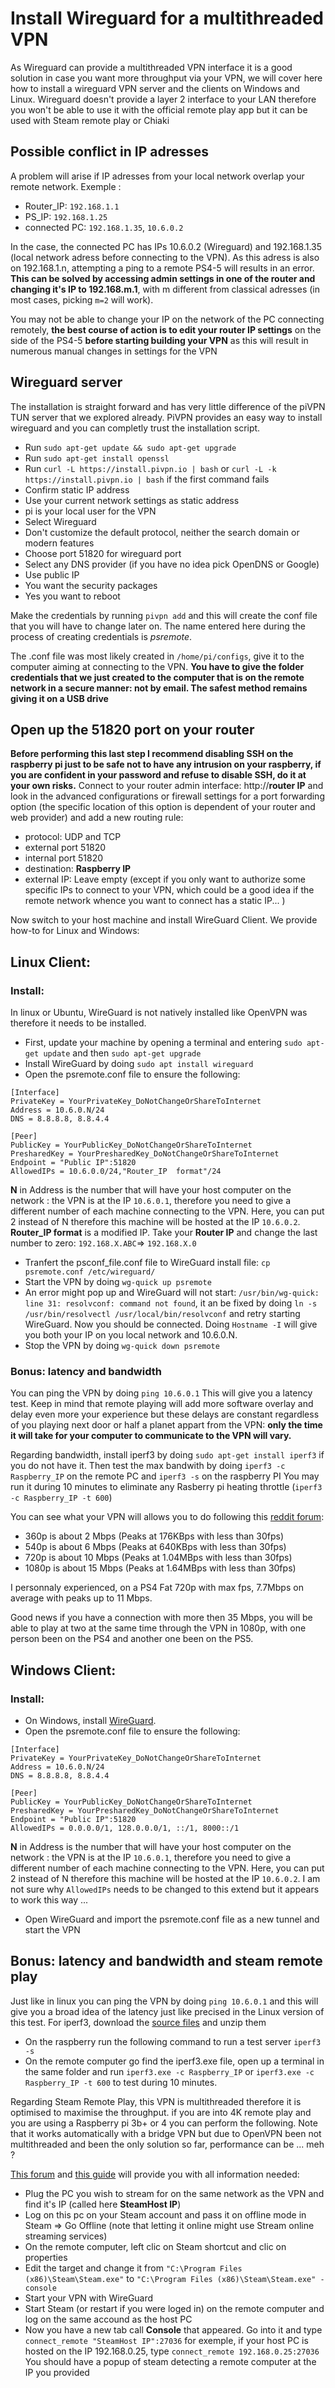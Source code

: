 # Install Wireguard for a multithreaded VPN
As Wireguard can provide a multithreaded VPN interface it is a good solution in case you want more throughput via your VPN, we will cover here how to install a wireguard VPN server and the clients on Windows and Linux. Wireguard doesn't provide a layer 2 interface to your LAN therefore you won't be able to use it with the official remote play app but it can be used with Steam remote play or Chiaki


## Possible conflict in IP adresses
A problem will arise if IP adresses from your local network overlap your remote network. Exemple : 
* Router_IP: `192.168.1.1`
* PS_IP: `192.168.1.25`
* connected PC: `192.168.1.35`, `10.6.0.2`

In the case, the connected PC has IPs 10.6.0.2 (Wireguard) and 192.168.1.35 (local network adress before connecting to the VPN). As this adress is also on 192.168.1.n, attempting a ping to a remote PS4-5 will results in an error. **This can be solved by accessing admin settings in one of the router and changing it's IP to 192.168.m.1**, with m different from classical adresses (in most cases, picking `m=2` will work). 

You may not be able to change your IP on the network of the PC connecting remotely, **the best course of action is to edit your router IP settings** on the side of the PS4-5 **before starting building your VPN** as this will result in numerous manual changes in settings for the VPN

## Wireguard server
The installation is straight forward and has very little difference of the piVPN TUN server that we explored already. PiVPN provides an easy way to install wireguard and you can completly trust the installation script.
* Run `sudo apt-get update && sudo apt-get upgrade`
* Run `sudo apt-get install openssl`
* Run `curl -L https://install.pivpn.io | bash` or `curl -L -k https://install.pivpn.io | bash` if the first command fails
* Confirm static IP address
* Use your current network settings as static address
* pi is your local user for the VPN
* Select Wireguard
* Don't customize the default protocol, neither the search domain or modern features
* Choose port 51820 for wireguard port
* Select any DNS provider (if you have no idea pick OpenDNS or Google)
* Use public IP
* You want the security packages
* Yes you want to reboot

Make the credentials by running `pivpn add` and this will create the conf file that you will have to change later on.
The name entered here during the process of creating credentials is *psremote*.

The .conf file was most likely created in `/home/pi/configs`, give it to the computer aiming at connecting to the VPN. **You have to give the folder credentials that we just created to the computer that is on the remote network in a secure manner: not by email. The safest method remains giving it on a USB drive** 

## Open up the 51820 port on your router

**Before performing this last step I recommend disabling SSH on the raspberry pi just to be safe not to have any intrusion on your raspberry, if you are confident in your password and refuse to disable SSH, do it at your own risks.**
Connect to your router admin interface: http://**router IP** and look in the advanced configurations or firewall settings for a port forwarding option (the specific location of this option is dependent of your router and web provider) and add a new routing rule:
* protocol: UDP and TCP
* external port 51820
* internal port 51820
* destination: **Raspberry IP**
* external IP: Leave empty (except if you only want to authorize some specific IPs to connect to your VPN, which could be a good idea if the remote network whence you want to connect has a static IP... )

Now switch to your host machine and install WireGuard Client. We provide how-to for Linux and Windows:
## Linux Client:

### Install:
In linux or Ubuntu, WireGuard is not natively installed like OpenVPN was therefore it needs to be installed. 
* First, update your machine by opening a terminal and entering `sudo apt-get update` and then `sudo apt-get upgrade` 
* Install WireGuard by doing `sudo apt install wireguard`
* Open the psremote.conf file to ensure the following:
```
[Interface]
PrivateKey = YourPrivateKey_DoNotChangeOrShareToInternet
Address = 10.6.0.N/24
DNS = 8.8.8.8, 8.8.4.4

[Peer]
PublicKey = YourPublicKey_DoNotChangeOrShareToInternet
PresharedKey = YourPresharedKey_DoNotChangeOrShareToInternet
Endpoint = "Public IP":51820
AllowedIPs = 10.6.0.0/24,"Router_IP  format"/24
```
**N** in Address is the number that will have your host computer on the network : the VPN is at the IP `10.6.0.1`, therefore you need to give a different number of each machine connecting to the VPN. Here, you can put 2 instead of N therefore this machine will be hosted at the IP `10.6.0.2`.
**Router_IP format** is a modified IP. Take your **Router IP** and change the last number to zero: `192.168.X.ABC`=> `192.168.X.0`

* Tranfert the psconf_file.conf file to WireGuard install file: `cp psremote.conf /etc/wireguard/`
* Start the VPN by doing `wg-quick up psremote`
* An error might pop up and WireGuard will not start: `/usr/bin/wg-quick: line 31: resolvconf: command not found`, it an be fixed by doing `ln -s /usr/bin/resolvectl /usr/local/bin/resolvconf` and retry starting WireGuard.
Now you should be connected. Doing `Hostname -I` will give you both your IP on you local network and 10.6.0.N. 
* Stop the VPN by doing `wg-quick down psremote`

### Bonus: latency and bandwidth
You can ping the VPN by doing `ping 10.6.0.1` 
This will give you a latency test. Keep in mind that remote playing will add more software overlay and delay even more your experience but these delays are constant regardless of you playing next door or half a planet appart from the VPN: **only the time it will take for your computer to communicate to the VPN will vary.**

Regarding bandwidth, install iperf3 by doing `sudo apt-get install iperf3` if you do not have it.
Then test the max bandwith by doing `iperf3 -c Raspberry_IP` on the remote PC and `iperf3 -s` on the raspberry PI
You may run it during 10 minutes to eliminate any Rasberry pi heating throttle (`iperf3 -c Raspberry_IP -t 600`)

You can see what your VPN will allows you to do following this [reddit forum](https://www.reddit.com/r/remoteplay/comments/k0s3rr/megathread_tips_and_good_practices_for_remote_play/):

* 360p is about 2 Mbps (Peaks at 176KBps with less than 30fps)
* 540p is about 6 Mbps (Peaks at 640KBps with less than 30fps)
* 720p is about 10 Mbps (Peaks at 1.04MBps with less than 30fps)
* 1080p is about 15 Mbps (Peaks at 1.64MBps with less than 30fps)

I personnaly experienced, on a PS4 Fat 720p with max fps, 7.7Mbps on average with peaks up to 11 Mbps. 

Good news if you have a connection with more then 35 Mbps, you will be able to play at two at the same time through the VPN in 1080p, with one person been on the PS4 and another one been on the PS5.

## Windows Client:

### Install:
* On Windows, install [WireGuard](https://www.wireguard.com/install/).
* Open the psremote.conf file to ensure the following:
```
[Interface]
PrivateKey = YourPrivateKey_DoNotChangeOrShareToInternet
Address = 10.6.0.N/24
DNS = 8.8.8.8, 8.8.4.4

[Peer]
PublicKey = YourPublicKey_DoNotChangeOrShareToInternet
PresharedKey = YourPresharedKey_DoNotChangeOrShareToInternet
Endpoint = "Public IP":51820
AllowedIPs = 0.0.0.0/1, 128.0.0.0/1, ::/1, 8000::/1
```
**N** in Address is the number that will have your host computer on the network : the VPN is at the IP `10.6.0.1`, therefore you need to give a different number of each machine connecting to the VPN. Here, you can put 2 instead of N therefore this machine will be hosted at the IP `10.6.0.2`.
I am not sure why `AllowedIPs` needs to be changed to this extend but it appears to work this way ...
* Open WireGuard and import the psremote.conf file as a new tunnel and start the VPN

## Bonus: latency and bandwidth and steam remote play 
Just like in linux you can ping the VPN by doing `ping 10.6.0.1` and this will give you a broad idea of the latency just like precised in the Linux version of this test.
For iperf3, download the [source files](https://iperf.fr/fr/iperf-download.php) and unzip them
* On the raspberry run the following command to run a test server `iperf3 -s`
* On the remote computer go find the iperf3.exe file, open up a terminal in the same folder and run `iperf3.exe -c Raspberry_IP` or `iperf3.exe -c Raspberry_IP -t 600` to test during 10 minutes.

Regarding Steam Remote Play, this VPN is multithreaded therefore it is optimised to maximise the throughput. if you are into 4K remote play and you are using a Raspberry pi 3b+ or 4 you can perform the following. Note that it works automatically with a bridge VPN but due to OpenVPN been not multithreaded and been the only solution so far, performance can be ... meh ?

[This forum](https://steamcommunity.com/groups/homestream/discussions/3/619574421223826076/) and [this guide](https://steamcommunity.com/sharedfiles/filedetails/?id=873543244) will provide you with all information needed:
* Plug the PC you wish to stream for on the same network as the VPN and find it's IP (called here **SteamHost IP**)
* Log on this pc on your Steam account and pass it on offline mode in Steam => Go Offline (note that letting it online might use Stream online streaming services)
* On the remote computer, left clic on Steam shortcut and clic on properties 
* Edit the target and change it from  `"C:\Program Files (x86)\Steam\Steam.exe"` to `"C:\Program Files (x86)\Steam\Steam.exe" -console`
* Start your VPN with WireGuard
* Start Steam (or restart if you were loged in) on the remote computer and log on the same accound as the host PC
* Now you have a new tab call **Console** that appeared. Go into it and type `connect_remote "SteamHost IP":27036`
for exemple, if your host PC is hosted on the IP 192.168.0.25, type `connect_remote 192.168.0.25:27036`
You should have a popup of steam detecting a remote computer at the IP you provided







